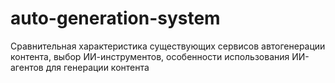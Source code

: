 # auto-generation-system
Сравнительная характеристика существующих сервисов автогенерации контента, выбор ИИ-инструментов, особенности использования ИИ-агентов для генерации контента
